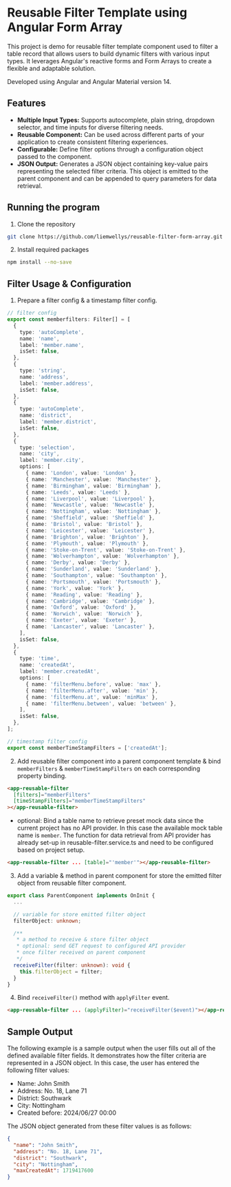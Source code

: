 # Reusable Filter Template using Angular Form Array

This project is demo for reusable filter template component used to filter a table record that allows users to build dynamic filters with various input types. It leverages Angular's reactive forms and Form Arrays to create a flexible and adaptable solution.

Developed using Angular and Angular Material version 14.

## Features

- **Multiple Input Types:** Supports autocomplete, plain string, dropdown selector, and time inputs for diverse filtering needs.
- **Reusable Component:** Can be used across different parts of your application to create consistent filtering experiences.
- **Configurable:** Define filter options through a configuration object passed to the component.
- **JSON Output:** Generates a JSON object containing key-value pairs representing the selected filter criteria. This object is emitted to the parent component and can be appended to query parameters for data retrieval.

## Running the program

1. Clone the repository

```bash
git clone https://github.com/liemwellys/reusable-filter-form-array.git
```

2. Install required packages

```bash
npm install --no-save
```

## Filter Usage & Configuration

1. Prepare a filter config & a timestamp filter config.

```typescript
// filter config
export const memberfilters: Filter[] = [
  {
    type: 'autoComplete',
    name: 'name',
    label: 'member.name',
    isSet: false,
  },
  {
    type: 'string',
    name: 'address',
    label: 'member.address',
    isSet: false,
  },
  {
    type: 'autoComplete',
    name: 'district',
    label: 'member.district',
    isSet: false,
  },
  {
    type: 'selection',
    name: 'city',
    label: 'member.city',
    options: [
      { name: 'London', value: 'London' },
      { name: 'Manchester', value: 'Manchester' },
      { name: 'Birmingham', value: 'Birmingham' },
      { name: 'Leeds', value: 'Leeds' },
      { name: 'Liverpool', value: 'Liverpool' },
      { name: 'Newcastle', value: 'Newcastle' },
      { name: 'Nottingham', value: 'Nottingham' },
      { name: 'Sheffield', value: 'Sheffield' },
      { name: 'Bristol', value: 'Bristol' },
      { name: 'Leicester', value: 'Leicester' },
      { name: 'Brighton', value: 'Brighton' },
      { name: 'Plymouth', value: 'Plymouth' },
      { name: 'Stoke-on-Trent', value: 'Stoke-on-Trent' },
      { name: 'Wolverhampton', value: 'Wolverhampton' },
      { name: 'Derby', value: 'Derby' },
      { name: 'Sunderland', value: 'Sunderland' },
      { name: 'Southampton', value: 'Southampton' },
      { name: 'Portsmouth', value: 'Portsmouth' },
      { name: 'York', value: 'York' },
      { name: 'Reading', value: 'Reading' },
      { name: 'Cambridge', value: 'Cambridge' },
      { name: 'Oxford', value: 'Oxford' },
      { name: 'Norwich', value: 'Norwich' },
      { name: 'Exeter', value: 'Exeter' },
      { name: 'Lancaster', value: 'Lancaster' },
    ],
    isSet: false,
  },
  {
    type: 'time',
    name: 'createdAt',
    label: 'member.createdAt',
    options: [
      { name: 'filterMenu.before', value: 'max' },
      { name: 'filterMenu.after', value: 'min' },
      { name: 'filterMenu.at', value: 'minMax' },
      { name: 'filterMenu.between', value: 'between' },
    ],
    isSet: false,
  },
];

// timestamp filter config
export const memberTimeStampFilters = ['createdAt'];
```

2. Add reusable filter component into a parent component template & bind `memberFilters` & `memberTimeStampFilters` on each corresponding property binding.

```html
<app-reusable-filter
  [filters]="memberFilters"
  [timeStampFilters]="memberTimeStampFilters"
></app-reusable-filter>
```

- optional: Bind a table name to retrieve preset mock data since the current project has no API provider. In this case the available mock table name is `member`. The function for data retrieval from API provider has already set-up in reusable-filter.service.ts and need to be configured based on project setup.

```html
<app-reusable-filter ... [table]="'member'"></app-reusable-filter>
```

3. Add a variable & method in parent component for store the emitted filter object from reusable filter component.

```typescript
export class ParentComponent implements OnInit {
  ...

  // variable for store emitted filter object
  filterObject: unknown;

  /**
   * a method to receive & store filter object
   * optional: send GET request to configured API provider
   * once filter received on parent component
   */
  receiveFilter(filter: unknown): void {
    this.filterObject = filter;
  }
}
```

4. Bind `receiveFilter()` method with `applyFilter` event.

```html
<app-reusable-filter ... (applyFilter)="receiveFilter($event)"></app-reusable-filter>
```

## Sample Output

The following example is a sample output when the user fills out all of the defined available filter fields. It demonstrates how the filter criteria are represented in a JSON object. In this case, the user has entered the following filter values:

- Name: John Smith
- Address: No. 18, Lane 71
- District: Southwark
- City: Nottingham
- Created before: 2024/06/27 00:00

The JSON object generated from these filter values is as follows:

```json
{
  "name": "John Smith",
  "address": "No. 18, Lane 71",
  "district": "Southwark",
  "city": "Nottingham",
  "maxCreatedAt": 1719417600
}
```

